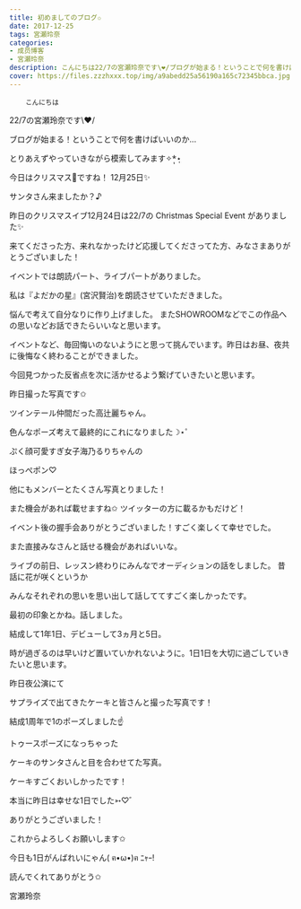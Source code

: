 ```yaml
---
title: 初めましてのブログ✩
date: 2017-12-25
tags: 宮瀬玲奈
categories: 
- 成员博客
- 宮瀬玲奈
description: こんにちは22/7の宮瀬玲奈です\❤︎/ブログが始まる！ということで何を書けばいいのか...とりあえずやっていきながら模索してみます✧*̣̩⋆̩今日はクリスマス🎄ですね！12月25日✨...
cover: https://files.zzzhxxx.top/img/a9abedd25a56190a165c72345bbca.jpg 
---
```


        こんにちは
22/7の宮瀬玲奈です\❤︎/




ブログが始まる！ということで何を書けばいいのか...

とりあえずやっていきながら模索してみます✧*̣̩⋆̩





今日はクリスマス🎄ですね！
12月25日✨

サンタさん来ましたか？♪








昨日のクリスマスイブ12月24日は22/7の Christmas Special Event がありました✨


来てくださった方、来れなかったけど応援してくださってた方、みなさまありがとうございました！






イベントでは朗読パート、ライブパートがありました。


私は『よだかの星』(宮沢賢治)を朗読させていただきました。

悩んで考えて自分なりに作り上げました。
またSHOWROOMなどでこの作品への思いなどお話できたらいいなと思います。






イベントなど、毎回悔いのないようにと思って挑んでいます。昨日はお昼、夜共に後悔なく終わることができました。





今回見つかった反省点を次に活かせるよう繋げていきたいと思います。

















昨日撮った写真です✩











ツインテール仲間だった高辻麗ちゃん。

色んなポーズ考えて最終的にこれになりました☽⋆゜














ぷく顔可愛すぎ女子海乃るりちゃんの

ほっぺポン♡








他にもメンバーとたくさん写真とりました！

また機会があれば載せますね✩
ツイッターの方に載るかもだけど！












イベント後の握手会ありがとうございました！すごく楽しくて幸せでした。


また直接みなさんと話せる機会があればいいな。














ライブの前日、レッスン終わりにみんなでオーディションの話をしました。
昔話に花が咲くというか


みんなそれぞれの思いを思い出して話しててすごく楽しかったです。

最初の印象とかね。話しました。












結成して1年1日、デビューして3ヵ月と5日。


時が過ぎるのは早いけど置いていかれないように。1日1日を大切に過ごしていきたいと思います。













昨日夜公演にて

サプライズで出てきたケーキと皆さんと撮った写真です！









結成1周年で1のポーズしました☝️

トゥースポーズになっちゃった















ケーキのサンタさんと目を合わせてた写真。
















ケーキすごくおいしかったです！





本当に昨日は幸せな1日でした➳♡゛

ありがとうございました！







これからよろしくお願いします✩







今日も1日がんばれいにゃん( ฅ•ω•)ฅ ﾆｬｰ!







読んでくれてありがとう✩



宮瀬玲奈


